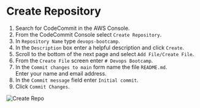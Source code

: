 # Create Repository

1. Search for CodeCommit in the AWS Console.
2. From the CodeCommit Console select `Create Repository`.
3. In `Repository Name` type `devops-bootcamp`.
4. In the `Description` box enter a helpful description and click `Create`.
5. Scroll to the bottom of the next page and select `Add File/Create File`.
6. From the `Create File` screen enter `# Devops Bootcamp`.
7. In the `Commit changes to main` form name the file `README.md`.  
   Enter your name and email address.
8. In the `Commit message` field enter `Initial commit`.
9. Click `Commit Changes`.

<img src="assets/create_repo.gif"
     alt="Create Repo"
     style="float: left; margin-right: 10px;" />
